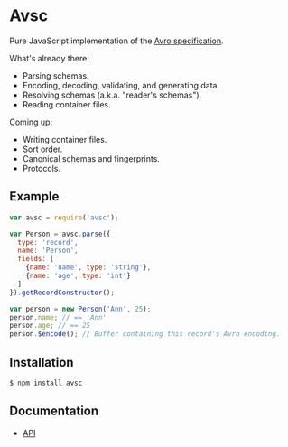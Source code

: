 # Avsc

Pure JavaScript implementation of the [Avro specification](https://avro.apache.org/docs/current/spec.html).

What's already there:

+ Parsing schemas.
+ Encoding, decoding, validating, and generating data.
+ Resolving schemas (a.k.a. "reader's schemas").
+ Reading container files.

Coming up:

+ Writing container files.
+ Sort order.
+ Canonical schemas and fingerprints.
+ Protocols.


## Example

```javascript
var avsc = require('avsc');

var Person = avsc.parse({
  type: 'record',
  name: 'Person',
  fields: [
    {name: 'name', type: 'string'},
    {name: 'age', type: 'int'}
  ]
}).getRecordConstructor();

var person = new Person('Ann', 25);
person.name; // == 'Ann'
person.age; // == 25
person.$encode(); // Buffer containing this record's Avro encoding.
```


## Installation

```bash
$ npm install avsc
```


## Documentation

+ [API](https://github.com/mtth/avsc/wiki/API)
